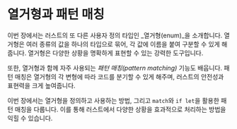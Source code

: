 # 열거형과 패턴 매칭

이번 장에서는 러스트의 또 다른 사용자 정의 타입인 _열거형(enum)_을 소개합니다. 열거형은 여러 종류의 값을 하나의 타입으로 묶어, 각 값에 이름을 붙여 구분할 수 있게 해줍니다. 열거형은 다양한 상황을 명확하게 표현할 수 있는 강력한 도구입니다.

또한, 열거형과 함께 자주 사용되는 _패턴 매칭(pattern matching)_ 기능도 배웁니다. 패턴 매칭은 열거형의 각 변형에 따라 코드를 분기할 수 있게 해주며, 러스트의 안전성과 표현력을 크게 높여줍니다.

이번 장에서는 열거형을 정의하고 사용하는 방법, 그리고 `match`와 `if let`을 활용한 패턴 매칭을 다룹니다. 이를 통해 러스트에서 다양한 상황을 효과적으로 처리하는 방법을 익힐 수 있습니다.